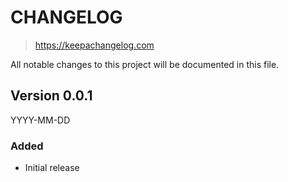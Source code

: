 # CHANGELOG
> https://keepachangelog.com

All notable changes to this project will be documented in this file.

## Version 0.0.1
YYYY-MM-DD

### Added
- Initial release
